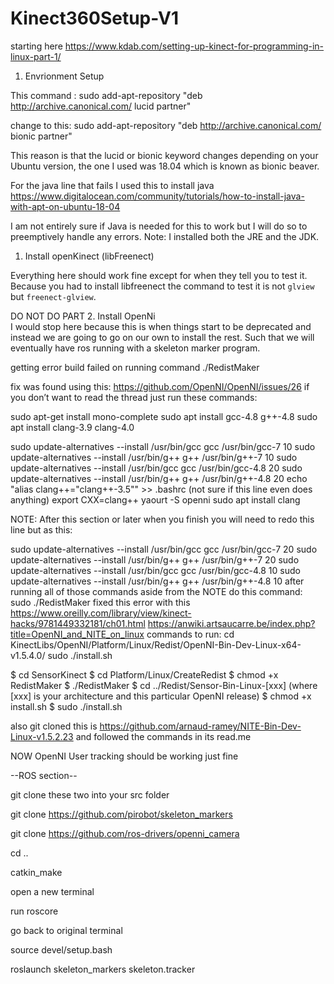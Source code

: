# Kinect360Setup-V1

starting here https://www.kdab.com/setting-up-kinect-for-programming-in-linux-part-1/

1. Envrionment Setup

This command : sudo add-apt-repository "deb http://archive.canonical.com/ lucid partner"

change to this:   sudo add-apt-repository "deb http://archive.canonical.com/ bionic partner"

This reason is that the lucid or bionic keyword changes depending on your Ubuntu version, the one I used was 18.04 which is known as bionic beaver.
	
For the java line that fails I used this to install java https://www.digitalocean.com/community/tutorials/how-to-install-java-with-apt-on-ubuntu-18-04 

I am not entirely sure if Java is needed for this to work but I will do so to preemptively handle any errors. Note: I installed both the JRE and the JDK.

1. Install openKinect (libFreenect)	

Everything here should work fine except for when they tell you to test it. Because you had to install libfreenect the command to test it is not `glview` but `freenect-glview`.

DO NOT DO PART 2. Install OpenNi	
I would stop here because this is when things start to be deprecated and instead we are going to go on our own to install the rest. Such that we will eventually have ros running with a skeleton marker program.

getting error build failed on running command ./RedistMaker

fix was found using this: https://github.com/OpenNI/OpenNI/issues/26 
if you don’t want to read the thread just run these commands: 

sudo apt-get install mono-complete
sudo apt install gcc-4.8 g++-4.8
sudo apt install clang-3.9 clang-4.0

sudo update-alternatives --install /usr/bin/gcc gcc /usr/bin/gcc-7 10
sudo update-alternatives --install /usr/bin/g++ g++ /usr/bin/g++-7 10
sudo update-alternatives --install /usr/bin/gcc gcc /usr/bin/gcc-4.8 20
sudo update-alternatives --install /usr/bin/g++ g++ /usr/bin/g++-4.8 20
echo "alias clang++=\"clang++-3.5\"" >> .bashrc
(not sure if this line even does anything) export CXX=clang++ yaourt -S openni
sudo apt install clang

NOTE: After this section or later when you finish you will need to redo this line but as this:

sudo update-alternatives --install /usr/bin/gcc gcc /usr/bin/gcc-7 20
sudo update-alternatives --install /usr/bin/g++ g++ /usr/bin/g++-7 20
sudo update-alternatives --install /usr/bin/gcc gcc /usr/bin/gcc-4.8 10
sudo update-alternatives --install /usr/bin/g++ g++ /usr/bin/g++-4.8 10
after running all of those commands aside from the NOTE 
do this command: sudo ./RedistMaker
fixed this error with this https://www.oreilly.com/library/view/kinect-hacks/9781449332181/ch01.html 
https://anwiki.artsaucarre.be/index.php?title=OpenNI_and_NITE_on_linux 
commands to run:
cd KinectLibs/OpenNI/Platform/Linux/Redist/OpenNI-Bin-Dev-Linux-x64-v1.5.4.0/
sudo ./install.sh	

$ cd SensorKinect
$ cd Platform/Linux/CreateRedist
$ chmod +x RedistMaker
$ ./RedistMaker
$ cd ../Redist/Sensor-Bin-Linux-[xxx] (where [xxx] is your architecture and this particular OpenNI release)
$ chmod +x install.sh
$ sudo ./install.sh

also git cloned this is https://github.com/arnaud-ramey/NITE-Bin-Dev-Linux-v1.5.2.23 and followed the commands in its read.me

NOW OpenNI User tracking should be working just fine

--ROS section--

git clone these two into your src folder

git clone https://github.com/pirobot/skeleton_markers

git clone https://github.com/ros-drivers/openni_camera

cd ..

catkin_make

open a new terminal

run roscore

go back to original terminal

source devel/setup.bash

roslaunch skeleton_markers skeleton.tracker
